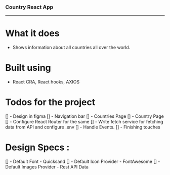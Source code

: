 ### Country React App

<hr>
 
# What it does 
- Shows information about all countries all over the world.

# Built using 
- React CRA, React hooks, AXIOS

# Todos for the project
[] - Design in figma
[] - Navigation bar
[] - Countries Page
[] - Country Page
[] - Configure React Router for the same
[] - Write fetch service for fetching data from API and configure .env
[] - Handle Events. 
[] - Finishing touches

# Design Specs :
[] - Default Font - Quicksand
[] - Default Icon Provider - FontAwesome
[] - Default Images Provider - Rest API Data